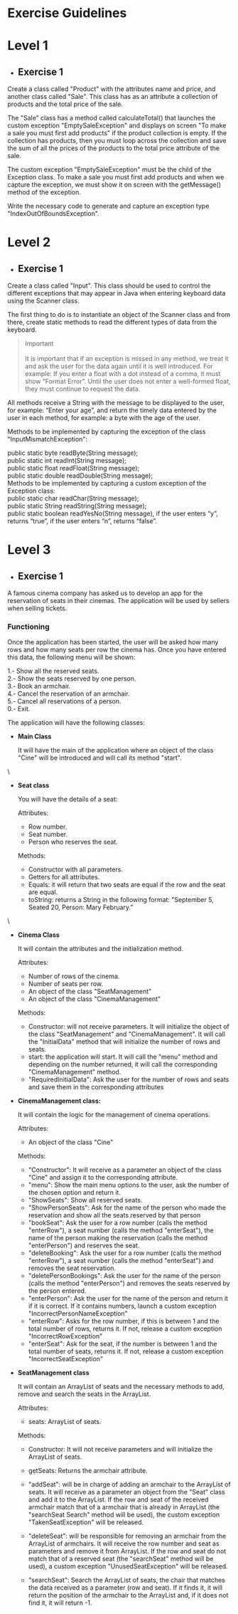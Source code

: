 # Exercise Guidelines

# Level 1
- ## Exercise 1
Create a class called "Product" with the attributes name and price, and another class called "Sale". This class has as an attribute a collection of products and the total price of the sale.

The "Sale" class has a method called calculateTotal() that launches the custom exception "EmptySaleException" and displays on screen "To make a sale you must first add products" if the product collection is empty. If the collection has products, then you must loop across the collection and save the sum of all the prices of the products to the total price attribute of the sale.

The custom exception "EmptySaleException" must be the child of the Exception class. To make a sale you must first add products and when we capture the exception, we must show it on screen with the getMessage() method of the exception.

Write the necessary code to generate and capture an exception type "IndexOutOfBoundsException".


# Level 2
- ## Exercise 1
Create a class called "Input". This class should be used to control the different exceptions that may appear in Java when entering keyboard data using the Scanner class.

The first thing to do is to instantiate an object of the Scanner class and from there, create static methods to read the different types of data from the keyboard.

>Important\
>\
>It is important that if an exception is missed in any method, we treat it and ask the user for the data again until it is well introduced. For example: If you enter a float with a dot instead of a comma, it must show “Format Error”. Until the user does not enter a well-formed float, they must continue to request the data.

All methods receive a String with the message to be displayed to the user, for example: “Enter your age”, and return the timely data entered by the user in each method, for example: a byte with the age of the user.

Methods to be implemented by capturing the exception of the class "InputMismatchException":

public static byte readByte(String message);\
public static int readInt(String message);\
public static float readFloat(String message);\
public static double readDouble(String message);\
Methods to be implemented by capturing a custom exception of the Exception class:\
public static char readChar(String message);\
public static String readString(String message);\
public static boolean readYesNo(String message), if the user enters “y”, returns “true”, if the user enters “n”, returns “false”.

# Level 3
- ## Exercise 1
A famous cinema company has asked us to develop an app for the reservation of seats in their cinemas. The application will be used by sellers when selling tickets.

### Functioning
Once the application has been started, the user will be asked how many rows and how many seats per row the cinema has. Once you have entered this data, the following menu will be shown:

1.- Show all the reserved seats.\
2.- Show the seats reserved by one person.\
3.- Book an armchair.\
4.- Cancel the reservation of an armchair.\
5.- Cancel all reservations of a person.\
0.- Exit.


The application will have the following classes:

- **Main Class**

    It will have the main of the application where an object of the class "Cine" will be introduced and will call its method "start".

\
- **Seat class**

    You will have the details of a seat:

    Attributes:
    - Row number.
    - Seat number.
    - Person who reserves the seat.

    Methods:
    - Constructor with all parameters.
    - Getters for all attributes.
    - Equals: it will return that two seats are equal if the row and the seat are equal.
    - toString: returns a String in the following format: "September 5, Seated 20, Person: Mary February.”

\
- **Cinema Class**

    It will contain the attributes and the initialization method.

    Attributes:
    - Number of rows of the cinema.
    - Number of seats per row.
    - An object of the class "SeatManagement"
    - An object of the class "CinemaManagement"

    Methods:
    - Constructor: will not receive parameters. It will initialize the object of the class "SeatManagement" and "CinemaManagement". It will call the "InitialData" method that will initialize the number of rows and seats.
    - start: the application will start. It will call the "menu" method and depending on the number returned, it will call the corresponding "CinemaManagement" method.
    - "RequiredInitialData": Ask the user for the number of rows and seats and save them in the corresponding attributes

- **CinemaManagement class:**

    It will contain the logic for the management of cinema operations.

    Attributes:

    - An object of the class "Cine"

    Methods:

    - "Constructor": It will receive as a parameter an object of the class "Cine" and assign it to the corresponding attribute.
    - "menu": Show the main menu options to the user, ask the number of the chosen option and return it.
    - "ShowSeats": Show all reserved seats.
    - "ShowPersonSeats": Ask for the name of the person who made the reservation and show all the seats reserved by that person
    - "bookSeat": Ask the user for a row number (calls the method "enterRow"), a seat number (calls the method "enterSeat"), the name of the person making the reservation (calls the method "enterPerson") and reserves the seat.
    - "deleteBooking": Ask the user for a row number (calls the method "enterRow"), a seat number (calls the method "enterSeat") and removes the seat reservation.
    - "deletePersonBookings": Ask the user for the name of the person (calls the method "enterPerson") and removes the seats reserved by the person entered.
    - "enterPerson": Ask the user for the name of the person and return it if it is correct. If it contains numbers, launch a custom exception "IncorrectPersonNameException"
    - "enterRow": Asks for the row number, if this is between 1 and the total number of rows, returns it. If not, release a custom exception "IncorrectRowException"
    - "enterSeat": Ask for the seat, if the number is between 1 and the total number of seats, returns it. If not, release a custom exception "IncorrectSeatException"


- **SeatManagement class**

    It will contain an ArrayList of seats and the necessary methods to add, remove and search the seats in the ArrayList.

    Attributes:

    - seats: ArrayList of seats.

    Methods:

    - Constructor: It will not receive parameters and will initialize the ArrayList of seats.

    - getSeats: Returns the armchair attribute.

    - "addSeat": will be in charge of adding an armchair to the ArrayList of seats. It will receive as a parameter an object from the "Seat" class and add it to the ArrayList. If the row and seat of the received armchair match that of a armchair that is already in ArrayList (the "searchSeat Search" method will be used), the custom exception "TakenSeatException" will be released.

    - "deleteSeat": will be responsible for removing an armchair from the ArrayList of armchairs. It will receive the row number and seat as parameters and remove it from ArrayList. If the row and seat do not match that of a reserved seat (the "searchSeat" method will be used), a custom exception "UnusedSeatException" will be released.

    - "searchSeat": Search the ArrayList of seats, the chair that matches the data received as a parameter (row and seat). If it finds it, it will return the position of the armchair to the ArrayList and, if it does not find it, it will return -1.
